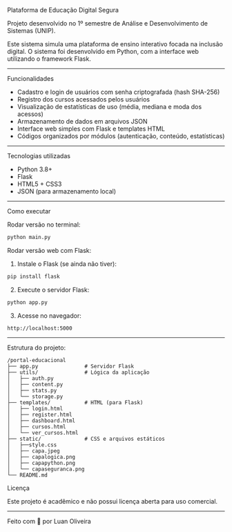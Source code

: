 Plataforma de Educação Digital Segura

Projeto desenvolvido no 1º semestre de Análise e Desenvolvimento de Sistemas (UNIP).

Este sistema simula uma plataforma de ensino interativo focada na inclusão digital. O sistema foi desenvolvido em Python, com a interface web utilizando o framework Flask.

---

Funcionalidades

-  Cadastro e login de usuários com senha criptografada (hash SHA-256)
-  Registro dos cursos acessados pelos usuários
-  Visualização de estatísticas de uso (média, mediana e moda dos acessos)
-  Armazenamento de dados em arquivos JSON
-  Interface web simples com Flask e templates HTML
-  Códigos organizados por módulos (autenticação, conteúdo, estatísticas)

---

Tecnologias utilizadas

- Python 3.8+
- Flask
- HTML5 + CSS3
- JSON (para armazenamento local)

---

 Como executar

Rodar versão no terminal:

```bash
python main.py
```

Rodar versão web com Flask:

1. Instale o Flask (se ainda não tiver):
```bash
pip install flask
```

2. Execute o servidor Flask:
```bash
python app.py
```

3. Acesse no navegador:
```
http://localhost:5000
```

---

Estrutura do projeto:

```
/portal-educacional
├── app.py               # Servidor Flask
├── utils/               # Lógica da aplicação
│   ├── auth.py
│   ├── content.py
│   ├── stats.py
│   └── storage.py
├── templates/           # HTML (para Flask)
│   ├── login.html
│   ├── register.html
│   ├── dashboard.html
│   ├── cursos.html
│   └── ver_cursos.html
├── static/              # CSS e arquivos estáticos
│   ├──style.css
│   ├── capa.jpeg
│   ├── capalogica.png
│   ├── capapython.png
│   └── capaseguranca.png
└── README.md
```

Licença

Este projeto é acadêmico e não possui licença aberta para uso comercial.

---

Feito com 💙 por Luan Oliveira
